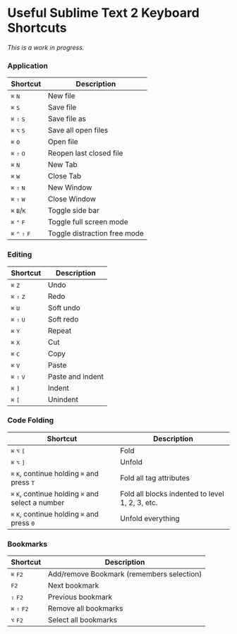 # Useful Sublime Text 2 Keyboard Shortcuts

_This is a work in progress._

### Application

| Shortcut | Description |
| -------- | ----------- |
| <kbd>⌘</kbd> <kbd>N</kbd> | New file |
| <kbd>⌘</kbd> <kbd>S</kbd> | Save file |
| <kbd>⌘</kbd> <kbd>⇧</kbd> <kbd>S</kbd> | Save file as |
| <kbd>⌘</kbd> <kbd>⌥</kbd> <kbd>S</kbd> | Save all open files|
| <kbd>⌘</kbd> <kbd>O</kbd> | Open file |
| <kbd>⌘</kbd> <kbd>⇧</kbd> <kbd>O</kbd> | Reopen last closed file |
| <kbd>⌘</kbd> <kbd>N</kbd> | New Tab |
| <kbd>⌘</kbd> <kbd>W</kbd> | Close Tab |
| <kbd>⌘</kbd> <kbd>⇧</kbd> <kbd>N</kbd> | New Window |
| <kbd>⌘</kbd> <kbd>⇧</kbd> <kbd>W</kbd> | Close Window |
| <kbd>⌘</kbd> <kbd>B</kbd>/<kbd>K</kbd> | Toggle side bar |
| <kbd>⌘</kbd> <kbd>⌃</kbd> <kbd>F</kbd> | Toggle full screen mode |
| <kbd>⌘</kbd> <kbd>⌃</kbd> <kbd>⇧</kbd> <kbd>F</kbd> | Toggle distraction free mode |

### Editing

| Shortcut | Description |
| -------- | ----------- |
| <kbd>⌘</kbd> <kbd>Z</kbd> | Undo |
| <kbd>⌘</kbd> <kbd>⇧</kbd> <kbd>Z</kbd> | Redo |
| <kbd>⌘</kbd> <kbd>U</kbd> | Soft undo |
| <kbd>⌘</kbd> <kbd>⇧</kbd> <kbd>U</kbd> | Soft redo |
| <kbd>⌘</kbd> <kbd>Y</kbd> | Repeat |
| <kbd>⌘</kbd> <kbd>X</kbd> | Cut |
| <kbd>⌘</kbd> <kbd>C</kbd> | Copy |
| <kbd>⌘</kbd> <kbd>V</kbd> | Paste |
| <kbd>⌘</kbd> <kbd>⇧</kbd> <kbd>V</kbd> | Paste and indent |
| <kbd>⌘</kbd> <kbd>]</kbd> | Indent |
| <kbd>⌘</kbd> <kbd>[</kbd> | Unindent |

### Code Folding

| Shortcut | Description |
| -------- | ----------- |
| <kbd>⌘</kbd> <kbd>⌥</kbd> <kbd>[</kbd> | Fold |
| <kbd>⌘</kbd> <kbd>⌥</kbd> <kbd>]</kbd> | Unfold |
| <kbd>⌘</kbd> <kbd>K</kbd>, continue holding <kbd>⌘</kbd> and press <kbd>T</kbd> | Fold all tag attributes |
| <kbd>⌘</kbd> <kbd>K</kbd>, continue holding <kbd>⌘</kbd> and select a number | Fold all blocks indented to level 1, 2, 3, etc. |
| <kbd>⌘</kbd> <kbd>K</kbd>, continue holding <kbd>⌘</kbd> and press <kbd>0</kbd> | Unfold everything |

### Bookmarks

| Shortcut | Description |
| -------- | ----------- |
| <kbd>⌘</kbd> <kbd>F2</kbd> |  Add/remove Bookmark (remembers selection)|
| <kbd>F2</kbd> |  Next bookmark |
| <kbd>⇧</kbd> <kbd>F2</kbd> |  Previous bookmark |
| <kbd>⌘</kbd> <kbd>⇧</kbd> <kbd>F2</kbd> |  Remove all bookmarks |
| <kbd>⌥</kbd> <kbd>F2</kbd> |  Select all bookmarks |

